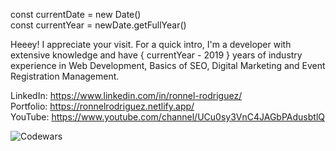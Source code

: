 const currentDate = new Date() <br/>
const currentYear = newDate.getFullYear()

Heeey! I appreciate your visit. For a quick intro, I'm a developer with extensive knowledge and have { currentYear - 2019 } years of industry experience in Web Development, Basics of SEO, Digital Marketing and Event Registration Management.

LinkedIn:  https://www.linkedin.com/in/ronnel-rodriguez/ <br/>
Portfolio: https://ronnelrodriguez.netlify.app/ <br/>
YouTube:   https://www.youtube.com/channel/UCu0sy3VnC4JAGbPAdusbtlQ

<!---
lennorrodriguez08/lennorrodriguez08 is a ✨ special ✨ repository because its `README.md` (this file) appears on your GitHub profile.
You can click the Preview link to take a look at your changes.
--->
![Codewars](https://github.r2v.ch/codewars?user=lennorrodriguez08&name=true&hide_clan=true&top_languages=true)
